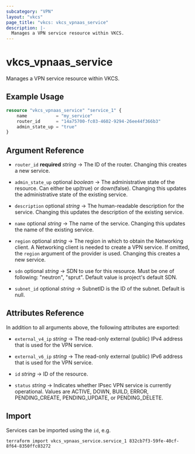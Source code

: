 ```yaml
---
subcategory: "VPN"
layout: "vkcs"
page_title: "vkcs: vkcs_vpnaas_service"
description: |-
  Manages a VPN service resource within VKCS.
---
```


# vkcs_vpnaas_service

Manages a VPN service resource within VKCS.

## Example Usage
```terraform
resource "vkcs_vpnaas_service" "service_1" {
	name           = "my_service"
	router_id      = "14a75700-fc03-4602-9294-26ee44f366b3"
	admin_state_up = "true"
}
```
## Argument Reference
- `router_id` **required** *string* &rarr;  The ID of the router. Changing this creates a new service.

- `admin_state_up` optional *boolean* &rarr;  The administrative state of the resource. Can either be up(true) or down(false). Changing this updates the administrative state of the existing service.

- `description` optional *string* &rarr;  The human-readable description for the service. Changing this updates the description of the existing service.

- `name` optional *string* &rarr;  The name of the service. Changing this updates the name of the existing service.

- `region` optional *string* &rarr;  The region in which to obtain the Networking client. A Networking client is needed to create a VPN service. If omitted, the `region` argument of the provider is used. Changing this creates a new service.

- `sdn` optional *string* &rarr;  SDN to use for this resource. Must be one of following: "neutron", "sprut". Default value is project's default SDN.

- `subnet_id` optional *string* &rarr;  SubnetID is the ID of the subnet. Default is null.


## Attributes Reference
In addition to all arguments above, the following attributes are exported:
- `external_v4_ip` *string* &rarr;  The read-only external (public) IPv4 address that is used for the VPN service.

- `external_v6_ip` *string* &rarr;  The read-only external (public) IPv6 address that is used for the VPN service.

- `id` *string* &rarr;  ID of the resource.

- `status` *string* &rarr;  Indicates whether IPsec VPN service is currently operational. Values are ACTIVE, DOWN, BUILD, ERROR, PENDING_CREATE, PENDING_UPDATE, or PENDING_DELETE.



## Import

Services can be imported using the `id`, e.g.

```shell
terraform import vkcs_vpnaas_service.service_1 832cb7f3-59fe-40cf-8f64-8350ffc03272
```
